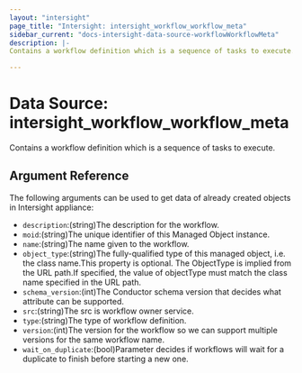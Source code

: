 ```yaml
---
layout: "intersight"
page_title: "Intersight: intersight_workflow_workflow_meta"
sidebar_current: "docs-intersight-data-source-workflowWorkflowMeta"
description: |-
Contains a workflow definition which is a sequence of tasks to execute.

---
```


# Data Source: intersight_workflow_workflow_meta
Contains a workflow definition which is a sequence of tasks to execute.

## Argument Reference
The following arguments can be used to get data of already created objects in Intersight appliance:
* `description`:(string)The description for the workflow.
* `moid`:(string)The unique identifier of this Managed Object instance.
* `name`:(string)The name given to the workflow.
* `object_type`:(string)The fully-qualified type of this managed object, i.e. the class name.This property is optional. The ObjectType is implied from the URL path.If specified, the value of objectType must match the class name specified in the URL path.
* `schema_version`:(int)The Conductor schema version that decides what attribute can be supported.
* `src`:(string)The src is workflow owner service.
* `type`:(string)The type of workflow definition.
* `version`:(int)The version for the workflow so we can support multiple versions for the same workflow name.
* `wait_on_duplicate`:(bool)Parameter decides if workflows will wait for a duplicate to finish before starting a new one.

